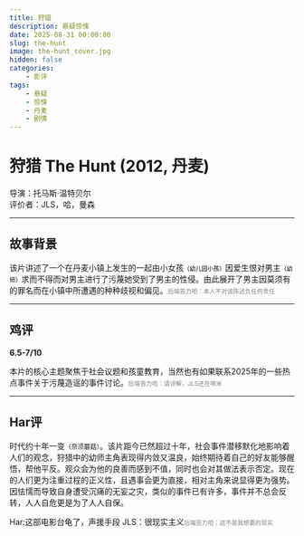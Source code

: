 ```yaml
---
title: 狩猎
description: 悬疑惊悚
date: 2025-08-31 00:00:00
slug: the-hunt
image: the-hunt_cover.jpg
hidden: false
categories:
    - 影评
tags:
    - 悬疑
    - 惊悚
    - 丹麦
    - 剧情
---
```


# **狩猎 The Hunt (2012, 丹麦)**
导演：托马斯·温特贝尔  
评价者：JLS，哈，曼森  

***

## **故事背景**  

该片讲述了一个在丹麦小镇上发生的一起由小女孩<span style="font-size:0.75em !important; color:black !important;">（幼儿园小孩）</span>因爱生恨对男主<span style="font-size:0.75em !important; color:black !important;">（幼师）</span>求而不得而对男主进行了污蔑她受到了男主的性侵。由此展开了男主因莫须有的罪名而在小镇中所遭遇的种种歧视和偏见。<span style="font-size:0.75em !important; color:gray !important;">后端苦力哈：本人不对该陈述负任何责任</span>  
***
## **鸡评**
**6.5-7/10**  

本片的核心主题聚焦于社会议题和孩童教育，当然也有如果联系2025年的一些热点事件关于污蔑造谣的事件讨论。<span style="font-size:0.75em !important; color:gray !important;">后端苦力哈：请谅解，JLS还在啄米</span>   

***  

## **Har评**

时代约十年一变<span style="font-size:0.8em">（奈须蘑菇）</span>。该片距今已然超过十年，社会事件潜移默化地影响着人们的观念，狩猎中的幼师主角表现得内敛又温良，始终期待着自己的好友能够醒悟，帮他平反。观众会为他的良善而感到不值，同时也会对其做法表示否定。现在的人们更为注重过程的正义性，且遇事会更为直接，相对主角来说显得更为强势。因怯懦而导致自身遭受沉痛的无妄之灾，类似的事件已有许多，事件并不总会反转，人人自危更是为了人人自保。

Har:这部电影台龟了，声援手段
JLS：很现实主义<span style="font-size:0.75em !important; color:gray !important;">后端苦力哈：这不是我想要的现实</span>